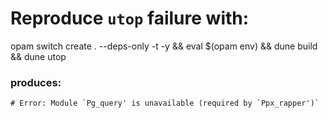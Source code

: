 # Reproduce `utop` failure with:

opam switch create . --deps-only -t -y && eval $(opam env) && dune build && dune utop

### produces:

    # Error: Module `Pg_query' is unavailable (required by `Ppx_rapper')`
